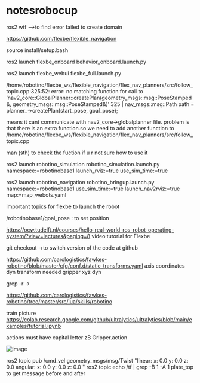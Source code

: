 # notesrobocup
ros2 wtf -->to find error
failed to create domain

https://github.com/flexbe/flexible_navigation

source install/setup.bash 

ros2 launch flexbe_onboard behavior_onboard.launch.py

ros2 launch flexbe_webui flexbe_full.launch.py

/home/robotino/flexbe_ws/flexible_navigation/flex_nav_planners/src/follow_topic.cpp:325:52: error: no matching function for call to ‘nav2_core::GlobalPlanner::createPlan(geometry_msgs::msg::PoseStamped&, geometry_msgs::msg::PoseStamped&)’
325 |     nav_msgs::msg::Path path = planner_->createPlan(start_pose, goal_pose);

means it cant communicate with nav2_core->globalplanner file. problem is that there is an extra function.so we need to add another function to /home/robotino/flexbe_ws/flexible_navigation/flex_nav_planners/src/follow_topic.cpp

man (sth) to check the fuction if u r not sure how to use it

ros2 launch robotino_simulation robotino_simulation.launch.py namespace:=robotinobase1 launch_rviz:=true use_sim_time:=true

ros2 launch robotino_navigation robotino_bringup.launch.py namespace:=robotinobase1 use_sim_time:=true launch_nav2rviz:=true map:=map_webots.yaml

important topics for flexbe to launch the robot

/robotinobase1/goal_pose : to set position

https://ocw.tudelft.nl/courses/hello-real-world-ros-robot-operating-system/?view=lectures&paging=8 video tutorial for Flexbe

git checkout <distro> ->to switch version of the code at github

https://github.com/carologistics/fawkes-robotino/blob/master/cfg/conf.d/static_transforms.yaml axis coordinates
dyn transform needed gripper xyz dyn

grep -r ->

https://github.com/carologistics/fawkes-robotino/tree/master/src/lua/skills/robotino 

train picture https://colab.research.google.com/github/ultralytics/ultralytics/blob/main/examples/tutorial.ipynb

actions must have capital letter zB Gripper.action

![image](https://github.com/user-attachments/assets/f2ea371e-1ced-4fe9-b611-d8d649c049d3)

ros2 topic pub /cmd_vel geometry_msgs/msg/Twist "linear:
  x: 0.0
  y: 0.0
  z: 0.0
angular:
  x: 0.0
  y: 0.0
  z: 0.0
"
ros2 topic echo /tf | grep -B 1 -A 1 plate_top to get message before and after

